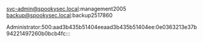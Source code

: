 svc-admin@spookysec.local:management2005
backup@spookysec.local:backup2517860

Administrator:500:aad3b435b51404eeaad3b435b51404ee:0e0363213e37b94221497260b0bcb4fc:::
